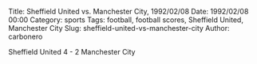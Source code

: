 Title: Sheffield United vs. Manchester City, 1992/02/08
Date: 1992/02/08 00:00
Category: sports
Tags: football, football scores, Sheffield United, Manchester City
Slug: sheffield-united-vs-manchester-city
Author: carbonero


Sheffield United 4 - 2 Manchester City
